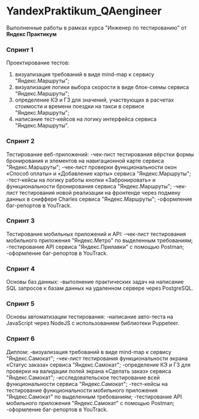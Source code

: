 # YandexPraktikum_QAengineer

Выполненные работы в рамках курса "Инженер по тестированию" от **Яндекс Практикум**

### Спринт 1 

Проектирование тестов:
1. визуализация требований в виде mind-map к сервису "Яндекс.Маршруты";
2. визуализация логики выбора скорости в виде блок-схемы сервиса "Яндекс.Маршруты"; 
3. определение КЭ и ГЗ для значений, участвующих в расчетах стоимости и времени поездки на такси в сервисе "Яндекс.Маршруты";
4. написание тест-кейсов на логику интерфейса сервиса "Яндекс.Маршруты". 


### Спринт 2 

Тестирование веб-приложений:
-чек-лист тестирования вёрстки формы бронирования и элементов на навигационной карте сервиса "Яндекс.Маршруты";
-чек-лист проверки функциональности окон «Способ оплаты» и «Добавление карты» сервиса "Яндекс.Маршруты";
-тест-кейсы на логику работы кнопки «Забронировать» и функциональности бронирования сервиса "Яндекс.Маршруты";
-чек-лист тестирования новой реализации на фронтенде через подмену данных в сниффере Charles сервиса "Яндекс.Маршруты";
-оформление баг-репортов в YouTrack.

### Спринт 3

Тестирование мобильных приложений и API:
-чек-лист тестирования мобильного приложения "Яндекс.Метро" по выделенным требованиям;
-тестирование API сервиса "Яндекс.Прилавки" с помощью Postman;
-оформление баг-репортов в YouTrack.

### Спринт 4

Основы баз данных:
-выполнение практических задач на написание SQL запросов к базам данных на удаленном сервере через PostgreSQL.

### Спринт 5

Основы автоматизации тестирования:
-написание авто-теста на JavaScript через NodeJS с использованием библиотеки Puppeteer.

### Спринт 6 

Диплом:
-визуализация требований в виде mind-map к сервису "Яндекс.Самокат";
-чек-лист тестирования функциональности экрана «Статус заказа» сервиса "Яндекс.Самокат";
-определение КЭ и ГЗ для проверки на валидации полей экрана «Сделать заказ» сервиса "Яндекс.Самокат";
-исследовательское тестирование всей функциональности сервиса "Яндекс.Самокат";
-тест-кейсы на тестирование функциональности мобильного приложения "Яндекс.Самокат" по выделенным требованиям;
-тестирование API мобильного приложения "Яндекс.Самокат" с помощью Postman;
-оформление баг-репортов в YouTrack.
